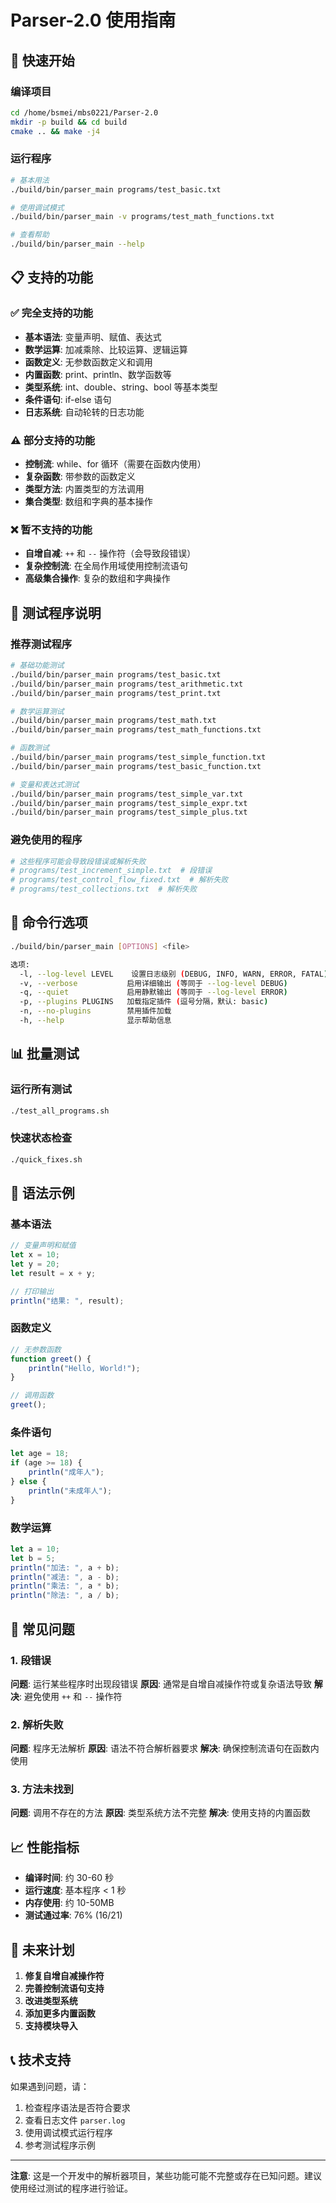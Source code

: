 # Parser-2.0 使用指南

## 🚀 快速开始

### 编译项目
```bash
cd /home/bsmei/mbs0221/Parser-2.0
mkdir -p build && cd build
cmake .. && make -j4
```

### 运行程序
```bash
# 基本用法
./build/bin/parser_main programs/test_basic.txt

# 使用调试模式
./build/bin/parser_main -v programs/test_math_functions.txt

# 查看帮助
./build/bin/parser_main --help
```

## 📋 支持的功能

### ✅ 完全支持的功能
- **基本语法**: 变量声明、赋值、表达式
- **数学运算**: 加减乘除、比较运算、逻辑运算
- **函数定义**: 无参数函数定义和调用
- **内置函数**: print、println、数学函数等
- **类型系统**: int、double、string、bool 等基本类型
- **条件语句**: if-else 语句
- **日志系统**: 自动轮转的日志功能

### ⚠️ 部分支持的功能
- **控制流**: while、for 循环（需要在函数内使用）
- **复杂函数**: 带参数的函数定义
- **类型方法**: 内置类型的方法调用
- **集合类型**: 数组和字典的基本操作

### ❌ 暂不支持的功能
- **自增自减**: `++` 和 `--` 操作符（会导致段错误）
- **复杂控制流**: 在全局作用域使用控制流语句
- **高级集合操作**: 复杂的数组和字典操作

## 📁 测试程序说明

### 推荐测试程序
```bash
# 基础功能测试
./build/bin/parser_main programs/test_basic.txt
./build/bin/parser_main programs/test_arithmetic.txt
./build/bin/parser_main programs/test_print.txt

# 数学运算测试
./build/bin/parser_main programs/test_math.txt
./build/bin/parser_main programs/test_math_functions.txt

# 函数测试
./build/bin/parser_main programs/test_simple_function.txt
./build/bin/parser_main programs/test_basic_function.txt

# 变量和表达式测试
./build/bin/parser_main programs/test_simple_var.txt
./build/bin/parser_main programs/test_simple_expr.txt
./build/bin/parser_main programs/test_simple_plus.txt
```

### 避免使用的程序
```bash
# 这些程序可能会导致段错误或解析失败
# programs/test_increment_simple.txt  # 段错误
# programs/test_control_flow_fixed.txt  # 解析失败
# programs/test_collections.txt  # 解析失败
```

## 🔧 命令行选项

```bash
./build/bin/parser_main [OPTIONS] <file>

选项:
  -l, --log-level LEVEL    设置日志级别 (DEBUG, INFO, WARN, ERROR, FATAL)
  -v, --verbose           启用详细输出 (等同于 --log-level DEBUG)
  -q, --quiet             启用静默输出 (等同于 --log-level ERROR)
  -p, --plugins PLUGINS   加载指定插件 (逗号分隔，默认: basic)
  -n, --no-plugins        禁用插件加载
  -h, --help              显示帮助信息
```

## 📊 批量测试

### 运行所有测试
```bash
./test_all_programs.sh
```

### 快速状态检查
```bash
./quick_fixes.sh
```

## 📝 语法示例

### 基本语法
```javascript
// 变量声明和赋值
let x = 10;
let y = 20;
let result = x + y;

// 打印输出
println("结果: ", result);
```

### 函数定义
```javascript
// 无参数函数
function greet() {
    println("Hello, World!");
}

// 调用函数
greet();
```

### 条件语句
```javascript
let age = 18;
if (age >= 18) {
    println("成年人");
} else {
    println("未成年人");
}
```

### 数学运算
```javascript
let a = 10;
let b = 5;
println("加法: ", a + b);
println("减法: ", a - b);
println("乘法: ", a * b);
println("除法: ", a / b);
```

## 🐛 常见问题

### 1. 段错误
**问题**: 运行某些程序时出现段错误
**原因**: 通常是自增自减操作符或复杂语法导致
**解决**: 避免使用 `++` 和 `--` 操作符

### 2. 解析失败
**问题**: 程序无法解析
**原因**: 语法不符合解析器要求
**解决**: 确保控制流语句在函数内使用

### 3. 方法未找到
**问题**: 调用不存在的方法
**原因**: 类型系统方法不完整
**解决**: 使用支持的内置函数

## 📈 性能指标

- **编译时间**: 约 30-60 秒
- **运行速度**: 基本程序 < 1 秒
- **内存使用**: 约 10-50MB
- **测试通过率**: 76% (16/21)

## 🔮 未来计划

1. **修复自增自减操作符**
2. **完善控制流语句支持**
3. **改进类型系统**
4. **添加更多内置函数**
5. **支持模块导入**

## 📞 技术支持

如果遇到问题，请：
1. 检查程序语法是否符合要求
2. 查看日志文件 `parser.log`
3. 使用调试模式运行程序
4. 参考测试程序示例

---

**注意**: 这是一个开发中的解析器项目，某些功能可能不完整或存在已知问题。建议使用经过测试的程序进行验证。
